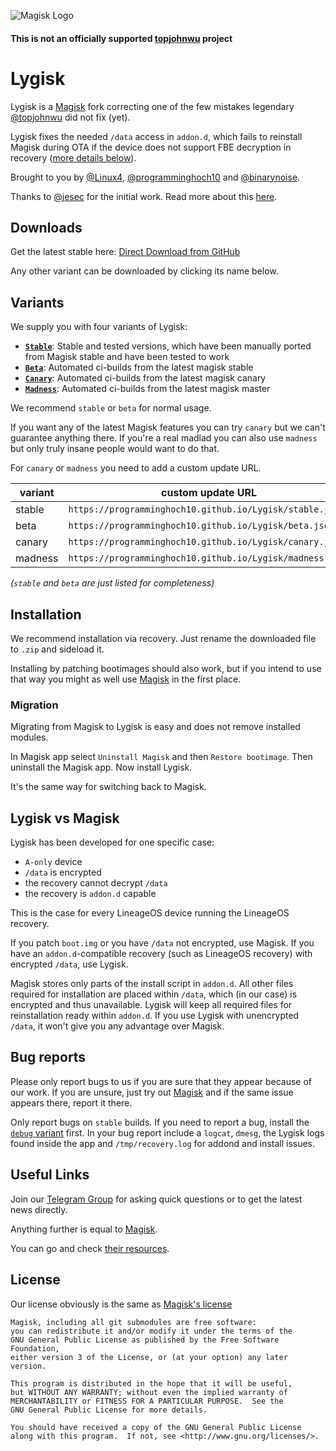 ![Magisk Logo](logo.png)

#### **This is not an officially supported [topjohnwu](https://github.com/topjohnwu) project**

# Lygisk

Lygisk is a [Magisk](https://github.com/topjohnwu/Magisk) fork correcting one of the few mistakes legendary [@topjohnwu](https://github.com/topjohnwu) did not fix (yet).

Lygisk fixes the needed `/data` access in `addon.d`,
which fails to reinstall Magisk during OTA 
if the device does not support FBE decryption in recovery
([more details below](#lygisk-vs-magisk)).

Brought to you by [@Linux4](https://github.com/Linux4),
[@programminghoch10](https://github.com/programminghoch10)
and [@binarynoise](https://github.com/binarynoise).

Thanks to [@jesec](https://github.com/jesec) for the initial work.
Read more about this [here](https://github.com/topjohnwu/Magisk/pull/3037).

## Downloads

Get the latest stable here: [Direct Download from GitHub](https://raw.githubusercontent.com/programminghoch10/Lygisk/deploy/stable/app-release.apk)

Any other variant can be downloaded by clicking its name below.

## Variants

We supply you with four variants of Lygisk:

* [**`Stable`**](https://raw.githubusercontent.com/programminghoch10/Lygisk/deploy/stable/app-release.apk): Stable and tested versions, which have been manually ported from Magisk stable and have been tested to work
* [**`Beta`**](https://raw.githubusercontent.com/programminghoch10/Lygisk/deploy/beta/app-release.apk): Automated ci-builds from the latest magisk stable
* [**`Canary`**](https://raw.githubusercontent.com/programminghoch10/Lygisk/deploy/canary/app-debug.apk): Automated ci-builds from the latest magisk canary
* [**`Madness`**](https://raw.githubusercontent.com/programminghoch10/Lygisk/deploy/madness/app-debug.apk): Automated ci-builds from the latest magisk master

We recommend `stable` or `beta` for normal usage.

If you want any of the latest Magisk features you can try `canary` but we can't guarantee anything there.
If you're a real madlad you can also use `madness` but only truly insane people would want to do that.

For `canary` or `madness` you need to add a custom update URL.

variant | custom update URL
-|-
stable | `https://programminghoch10.github.io/Lygisk/stable.json`
beta | `https://programminghoch10.github.io/Lygisk/beta.json`
canary | `https://programminghoch10.github.io/Lygisk/canary.json`
madness | `https://programminghoch10.github.io/Lygisk/madness.json`

*(`stable` and `beta` are just listed for completeness)*

## Installation

We recommend installation via recovery.
Just rename the downloaded file to `.zip` and sideload it.

Installing by patching bootimages should also work, 
but if you intend to use that way you might as well use [Magisk](https://github.com/topjohnwu/Magisk) in the first place.

### Migration

Migrating from Magisk to Lygisk is easy and does not remove installed modules.

In Magisk app select `Uninstall Magisk` and then `Restore bootimage`.
Then uninstall the Magisk app.
Now install Lygisk.

It's the same way for switching back to Magisk.

## Lygisk vs Magisk

Lygisk has been developed for one specific case:
* `A-only` device
* `/data` is encrypted
* the recovery cannot decrypt `/data`
* the recovery is `addon.d` capable

This is the case for every LineageOS device running the LineageOS recovery.

If you patch `boot.img` or you have `/data` not encrypted, use Magisk.
If you have an `addon.d`-compatible recovery (such as LineageOS recovery) with encrypted `/data`, use Lygisk.

Magisk stores only parts of the install script in `addon.d`.
All other files required for installation are placed within `/data`, 
which (in our case) is encrypted and thus unavailable.
Lygisk will keep all required files for reinstallation ready within `addon.d`.
If you use Lygisk with unencrypted `/data`, it won't give you any advantage over Magisk.

## Bug reports

Please only report bugs to us if you are sure that they appear because of our work.
If you are unsure, just try out [Magisk](https://github.com/topjohnwu/Magisk) and if the same issue appears there, report it there.

Only report bugs on `stable` builds.
If you need to report a bug, install the [`debug` variant](https://raw.githubusercontent.com/programminghoch10/Lygisk/deploy/stable/app-debug.apk) first. 
In your bug report include a `logcat`, `dmesg`, the Lygisk logs found inside the app and `/tmp/recovery.log` for addond and install issues.

## Useful Links

Join our [Telegram Group](https://t.me/Lygisk) for asking quick questions or to get the latest news directly.

Anything further is equal to [Magisk](https://github.com/topjohnwu/Magisk).

You can go and check [their resources](https://github.com/topjohnwu/Magisk#Useful-Links).

## License

Our license obviously is the same as [Magisk's license](https://github.com/topjohnwu/Magisk#License)

```
Magisk, including all git submodules are free software:
you can redistribute it and/or modify it under the terms of the
GNU General Public License as published by the Free Software Foundation,
either version 3 of the License, or (at your option) any later version.

This program is distributed in the hope that it will be useful,
but WITHOUT ANY WARRANTY; without even the implied warranty of
MERCHANTABILITY or FITNESS FOR A PARTICULAR PURPOSE.  See the
GNU General Public License for more details.

You should have received a copy of the GNU General Public License
along with this program.  If not, see <http://www.gnu.org/licenses/>.
```
